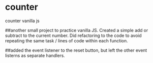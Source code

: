 # counter
counter vanilla js

##another small project to practice vanilla JS. Created a simple add or subtract to the current number. Did refactoring to the code to avoid repeating the same task / lines of code within each function.

##added the event listener to the reset button, but left the other event listerns as separate handlers.
